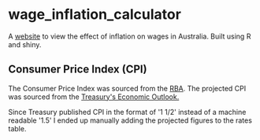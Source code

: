 # wage_inflation_calculator
A [website](https://ucg8j.shinyapps.io/wage_inflation_calculator/) to view the effect of inflation on wages in Australia. Built using R and shiny.

## Consumer Price Index (CPI)
The Consumer Price Index was sourced from the [RBA](http://www.rba.gov.au/inflation/measures-cpi.html). The projected CPI was sourced from the [Treasury's Economic Outlook.](http://www.treasury.gov.au/PublicationsAndMedia/Publications/2016/PEFO-2016/HTML/Economic-outlook)

Since Treasury published CPI in the format of '1 1/2' instead of a machine readable '1.5' I ended up 
manually adding the projected figures to the rates table.